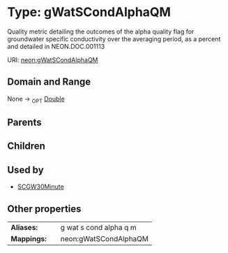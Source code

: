 
# Type: gWatSCondAlphaQM


Quality metric detailing the outcomes of the alpha quality flag for groundwater specific conductivity over the averaging period, as a percent and detailed in NEON.DOC.001113

URI: [neon:gWatSCondAlphaQM](https://data.neonscience.org/gWatSCondAlphaQM)


## Domain and Range

None ->  <sub>OPT</sub> [Double](types/Double.md)

## Parents


## Children


## Used by

 * [SCGW30Minute](SCGW30Minute.md)

## Other properties

|  |  |  |
| --- | --- | --- |
| **Aliases:** | | g wat s cond alpha q m |
| **Mappings:** | | neon:gWatSCondAlphaQM |

